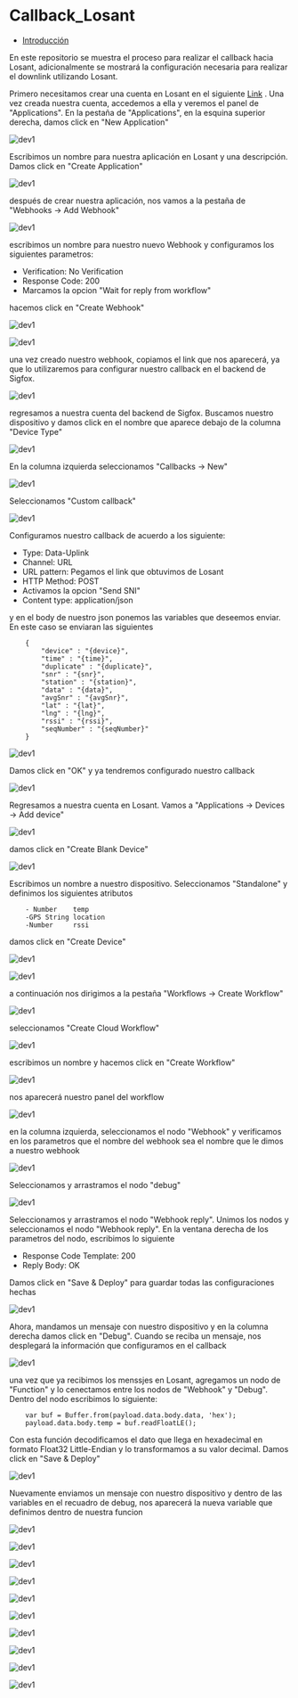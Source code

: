 Callback_Losant
===============

-	[Introducción](#introducción)


En este repositorio se muestra el proceso para realizar el callback hacia Losant, adicionalmente se mostrará la configuración necesaria para realizar el downlink utilizando Losant.

Primero necesitamos crear una cuenta en Losant en el siguiente [Link](https://accounts.losant.com/signin?) . Una vez creada nuestra cuenta, accedemos a ella y veremos el panel de "Applications".
En la pestaña de "Applications", en la esquina superior derecha, damos click en "New Application" 

![dev1](https://github.com/NXTIoT/Callback_Losant/blob/master/imagenes/los1.png?raw=true)

Escribimos un nombre para nuestra aplicación en Losant y una descripción. Damos click en "Create Application"

![dev1](https://github.com/NXTIoT/Callback_Losant/blob/master/imagenes/los2.png?raw=true)

después de crear nuestra aplicación, nos vamos a la pestaña de "Webhooks -> Add Webhook"

![dev1](https://github.com/NXTIoT/Callback_Losant/blob/master/imagenes/los3.png?raw=true)

escribimos un nombre para nuestro nuevo Webhook y configuramos los siguientes parametros:
-	Verification: No Verification
-	Response Code: 200
-	Marcamos la opcion "Wait for reply from workflow"

hacemos click en "Create Webhook"

![dev1](https://github.com/NXTIoT/Callback_Losant/blob/master/imagenes/los4.png?raw=true)

![dev1](https://github.com/NXTIoT/Callback_Losant/blob/master/imagenes/los5.png?raw=true)

una vez creado nuestro webhook, copiamos el link que nos aparecerá, ya que lo utilizaremos para configurar nuestro callback en el backend de Sigfox.

![dev1](https://github.com/NXTIoT/Callback_Losant/blob/master/imagenes/los6.png?raw=true)

regresamos a nuestra cuenta del backend de Sigfox. Buscamos nuestro dispositivo y damos click en el nombre que aparece debajo de la columna "Device Type"

![dev1](https://github.com/NXTIoT/Callback_Losant/blob/master/imagenes/los7.png?raw=true)

En la columna izquierda seleccionamos "Callbacks -> New"

![dev1](https://github.com/NXTIoT/Callback_Losant/blob/master/imagenes/los8.png?raw=true)

Seleccionamos "Custom callback"

![dev1](https://github.com/NXTIoT/Callback_Losant/blob/master/imagenes/los9.png?raw=true)

Configuramos nuestro callback de acuerdo a los siguiente:

-	Type: Data-Uplink
-	Channel: URL
-	URL pattern: Pegamos el link que obtuvimos de Losant
-	HTTP Method: POST
-	Activamos la opcion "Send SNI"
-	Content type: application/json

y en el body de nuestro json ponemos las variables que deseemos enviar. En este caso se enviaran las siguientes

		{
  			"device" : "{device}",
  			"time" : "{time}",
  			"duplicate" : "{duplicate}",
  			"snr" : "{snr}",
  			"station" : "{station}",
  			"data" : "{data}",
  			"avgSnr" : "{avgSnr}",
  			"lat" : "{lat}",
  			"lng" : "{lng}",
  			"rssi" : "{rssi}",
 			"seqNumber" : "{seqNumber}"
		}

![dev1](https://github.com/NXTIoT/Callback_Losant/blob/master/imagenes/los10.png?raw=true)

Damos click en "OK" y ya tendremos configurado nuestro callback

![dev1](https://github.com/NXTIoT/Callback_Losant/blob/master/imagenes/los11.png?raw=true)

Regresamos a nuestra cuenta en Losant. Vamos a "Applications -> Devices -> Add device" 

![dev1](https://github.com/NXTIoT/Callback_Losant/blob/master/imagenes/los12.png?raw=true)

damos click en "Create Blank Device"

![dev1](https://github.com/NXTIoT/Callback_Losant/blob/master/imagenes/los13.png?raw=true)

Escribimos un nombre a nuestro dispositivo. Seleccionamos "Standalone" y definimos los siguientes atributos

		- Number	temp
		-GPS String	location
		-Number		rssi

damos click en "Create Device"

![dev1](https://github.com/NXTIoT/Callback_Losant/blob/master/imagenes/los14.png?raw=true)

![dev1](https://github.com/NXTIoT/Callback_Losant/blob/master/imagenes/los15.png?raw=true)

a continuación nos dirigimos a la pestaña "Workflows -> Create Workflow"

![dev1](https://github.com/NXTIoT/Callback_Losant/blob/master/imagenes/los16.png?raw=true)

seleccionamos "Create Cloud Workflow"

![dev1](https://github.com/NXTIoT/Callback_Losant/blob/master/imagenes/los17.png?raw=true)

escribimos un nombre y hacemos click en "Create Workflow"

![dev1](https://github.com/NXTIoT/Callback_Losant/blob/master/imagenes/los18.png?raw=true)

nos aparecerá nuestro panel del workflow

![dev1](https://github.com/NXTIoT/Callback_Losant/blob/master/imagenes/los19.png?raw=true)

en la columna izquierda, seleccionamos el nodo "Webhook" y verificamos en los parametros que el nombre del webhook sea el nombre que le dimos a nuestro webhook

![dev1](https://github.com/NXTIoT/Callback_Losant/blob/master/imagenes/los20.png?raw=true)

Seleccionamos y arrastramos el nodo "debug" 

![dev1](https://github.com/NXTIoT/Callback_Losant/blob/master/imagenes/los21.png?raw=true)

Seleccionamos y arrastramos el nodo "Webhook reply". Unimos los nodos y seleccionamos el nodo "Webhook reply". En la ventana derecha de los parametros del nodo, escribimos lo siguiente
-	Response Code Template: 200
-	Reply Body: OK

Damos click en "Save & Deploy" para guardar todas las configuraciones hechas

![dev1](https://github.com/NXTIoT/Callback_Losant/blob/master/imagenes/los22.png?raw=true)

Ahora, mandamos un mensaje con nuestro dispositivo y en la columna derecha damos click en "Debug". Cuando se reciba un mensaje, nos desplegará la información que configuramos en el callback 

![dev1](https://github.com/NXTIoT/Callback_Losant/blob/master/imagenes/los23.png?raw=true)

una vez que ya recibimos los menssjes en Losant, agregamos un nodo de "Function" y lo cenectamos entre los nodos de "Webhook" y "Debug".
Dentro del nodo escribimos lo siguiente:

		var buf = Buffer.from(payload.data.body.data, 'hex');
		payload.data.body.temp = buf.readFloatLE();
		
Con esta función decodificamos el dato que llega en hexadecimal en formato Float32 Little-Endian y lo transformamos a su valor decimal. Damos click en "Save & Deploy"

![dev1](https://github.com/NXTIoT/Callback_Losant/blob/master/imagenes/los24.png?raw=true)

Nuevamente enviamos un mensaje con nuestro dispositivo y dentro de las variables en el recuadro de debug, nos aparecerá la nueva variable que definimos dentro de nuestra funcion

![dev1](https://github.com/NXTIoT/Callback_Losant/blob/master/imagenes/los25.png?raw=true)

![dev1](https://github.com/NXTIoT/Callback_Losant/blob/master/imagenes/los26.png?raw=true)

![dev1](https://github.com/NXTIoT/Callback_Losant/blob/master/imagenes/los27.png?raw=true)

![dev1](https://github.com/NXTIoT/Callback_Losant/blob/master/imagenes/los28.png?raw=true)

![dev1](https://github.com/NXTIoT/Callback_Losant/blob/master/imagenes/los29.png?raw=true)

![dev1](https://github.com/NXTIoT/Callback_Losant/blob/master/imagenes/los30.png?raw=true)

![dev1](https://github.com/NXTIoT/Callback_Losant/blob/master/imagenes/los31.png?raw=true)

![dev1](https://github.com/NXTIoT/Callback_Losant/blob/master/imagenes/los32.png?raw=true)

![dev1](https://github.com/NXTIoT/Callback_Losant/blob/master/imagenes/los33.png?raw=true)

![dev1](https://github.com/NXTIoT/Callback_Losant/blob/master/imagenes/los34.png?raw=true)